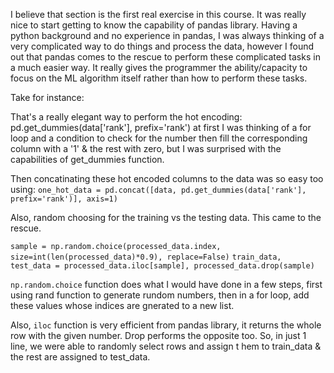 I believe that section is the first real exercise in this course.
It was really nice to start getting to know the capability of pandas library. Having a python background and no experience in pandas, I was always
thinking of a very complicated way to do things and process the data, however I found out that pandas comes to the rescue to perform these complicated tasks 
in a much easier way. It really gives the programmer the ability/capacity to focus on the ML algorithm itself rather than how to perform these tasks.

Take for instance:

That's a really elegant way to perform the hot encoding:  pd.get_dummies(data['rank'], prefix='rank')
at first I was thinking of a for loop and a condition to check for the number then fill the corresponding column with a '1' & the rest
with zero, but I was surprised with the capabilities of get_dummies function.

Then concatinating these hot encoded columns to the data was so easy too using:
`one_hot_data = pd.concat([data, pd.get_dummies(data['rank'], prefix='rank')], axis=1)`


Also, random choosing for the training vs the testing data. This came to the rescue.

`sample = np.random.choice(processed_data.index, size=int(len(processed_data)*0.9), replace=False)`
`train_data, test_data = processed_data.iloc[sample], processed_data.drop(sample)`

`np.random.choice` function does what I would have done in a few steps, first using rand function to generate rundom numbers, then 
in a for loop, add these values whose indices are gnerated to a new list.

Also, `iloc` function is very efficient from pandas library, it returns the whole row with the given number. Drop performs the opposite too.
So, in just 1 line, we were able to randomly select rows and assign t hem to train_data & the rest are assigned to test_data.
